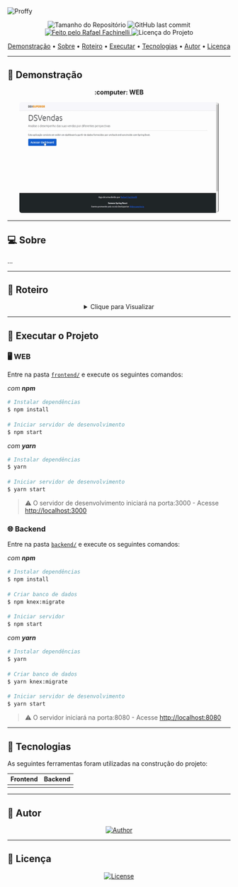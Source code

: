 <img alt="Proffy" src="./.github/banner.png">

<p align="center"> 
  <img alt="Tamanho do Repositório" src="https://img.shields.io/github/repo-size/rafaelfachinelli/DSVendas?style=for-the-badge">
  <img alt="GitHub last commit" src="https://img.shields.io/github/last-commit/rafaelfachinelli/DSVendas?style=for-the-badge">
  <a href="https://github.com/rafaelfachinelli">
    <img alt="Feito pelo Rafael Fachinelli" src="https://img.shields.io/badge/feito%20por-Rafael Fachinelli-%237519C1?style=for-the-badge">
  </a>
  <img alt="Licença do Projeto" src="https://img.shields.io/github/license/rafaelfachinelli/DSVendas?style=for-the-badge"/>
<p>

<p align="center">
 <a href="#movie_camera-demonstração">Demonstração</a> •
 <a href="#computer-sobre">Sobre</a> •
 <a href="#memo-roteiro">Roteiro</a> •
 <a href="#dvd-executar-o-projeto">Executar</a> •
 <a href="#hammer-tecnologias">Tecnologias</a> •
 <a href="#boy-autor">Autor</a> •
 <a href="#page_facing_up-licença">Licença</a>
</p>

---
## :movie_camera: **Demonstração**

<p align="center">
  <b> :computer: WEB </b>
</p>

<p align="center">
  <kbd>
    <img width="450" style="border-radius: 5px" height="250" alt="Demonstração do Projeto" src=".github/previews/desktop_preview.gif">
  </kbd>
</p>

---
## :computer: Sobre

...

---
## :memo: **Roteiro**

<div align="center">
<details>
<summary>Clique para Visualizar</summary>

|Estado|Tarefa|
|:---:|:---:|
|:heavy_check_mark:|Estruturar página inicial|

</details>
</div>

---
## :dvd: **Executar o Projeto**

### :desktop_computer: **WEB**

Entre na pasta [`frontend/`](frontend/) e execute os seguintes comandos:

_com **npm**_

```bash
# Instalar dependências
$ npm install

# Iniciar servidor de desenvolvimento
$ npm start
```

_com **yarn**_

```bash
# Instalar dependências
$ yarn

# Iniciar servidor de desenvolvimento
$ yarn start

```

> ⚠️ O servidor de desenvolvimento iniciará na porta:3000 - Acesse <http://localhost:3000>

### :globe_with_meridians: **Backend**

Entre na pasta [`backend/`](backend/) e execute os seguintes comandos:

_com **npm**_

```bash
# Instalar dependências
$ npm install

# Criar banco de dados
$ npm knex:migrate

# Iniciar servidor
$ npm start
```

_com **yarn**_

```bash
# Instalar dependências
$ yarn

# Criar banco de dados
$ yarn knex:migrate

# Iniciar servidor de desenvolvimento
$ yarn start
```

> ⚠️ O servidor iniciará na porta:8080 - Acesse <http://localhost:8080>

---
## :hammer: **Tecnologias**

As seguintes ferramentas foram utilizadas na construção do projeto:

<div align="center">

|Frontend|Backend|
|:---:|:---:|
|||

</div>

---
## :boy: **Autor**

<div align="center">
  
[![Author](https://github.com/rafaelfachinelli/rafaelfachinelli/blob/master/.github/author.svg)](https://www.linkedin.com/in/rafaelfachinelli/)

</div>

---
## :page_facing_up: **Licença**

<div align="center">
  
[![License](https://github.com/rafaelfachinelli/rafaelfachinelli/blob/master/.github/license.svg)](./LICENSE)

</div>
